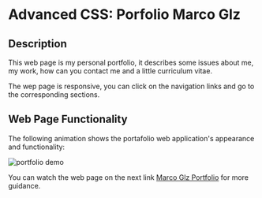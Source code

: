 # Advanced CSS: Porfolio Marco Glz

## Description

This web page is my personal portfolio, it describes some issues about me, my work, how can you contact me and a little curriculum vitae.

The wep page is responsive, you can click on the navigation links and go to the corresponding sections.



## Web Page Functionality

The following animation shows the portafolio web application's appearance and functionality:

![portfolio demo](./assets/images/portfolioMaggV3.gif)


You can watch the web page on the next link [Marco Glz Portfolio](https://marcogonzalezguzman77.github.io/TareasBootCampCode/tareaCapituloUno/) for more guidance.
